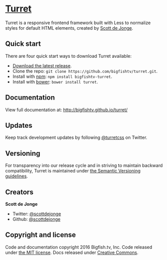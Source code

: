 # [Turret](http://bigfishtv.github.io/turret/)

Turret is a responsive frontend framework built with Less to normalize styles for default HTML elements, created by [Scott de Jonge](https://twitter.com/scottdejonge).


## Quick start

There are four quick start ways to download Turret available:

- [Download the latest release](https://github.com/bigfishtv/turret/).
- Clone the repo: `git clone https://github.com/bigfishtv/turret.git`.
- Install with [npm](https://www.npmjs.org): `npm install bigfishtv-turret`.
- Install with [bower](http://bower.io/): `bower install turret`.


## Documentation

View full documentation at: <http://bigfishtv.github.io/turret/>


## Updates

Keep track development updates by following [@turretcss](https://twitter.com/turretcss) on Twitter.


## Versioning

For transparency into our release cycle and in striving to maintain backward compatibility, Turret is maintained under [the Semantic Versioning guidelines](http://semver.org/).


## Creators

**Scott de Jonge**

- Twitter: [@scottdejonge](https://twitter.com/scottdejonge)
- Github: [@scottdejonge](https://github.com/scottdejonge)


## Copyright and license

Code and documentation copyright 2016 Bigfish.tv, Inc. Code released under [the MIT license](https://github.com/bigfishtv/turret/LICENSE). Docs released under [Creative Commons](https://github.com/bigfishtv/turret/LICENSE).
